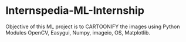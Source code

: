 # Internspedia-ML-Internship
Objective of this ML project is to CARTOONIFY the images using Python Modules OpenCV, Easygui, Numpy, imageio, OS, Matplotlib.
